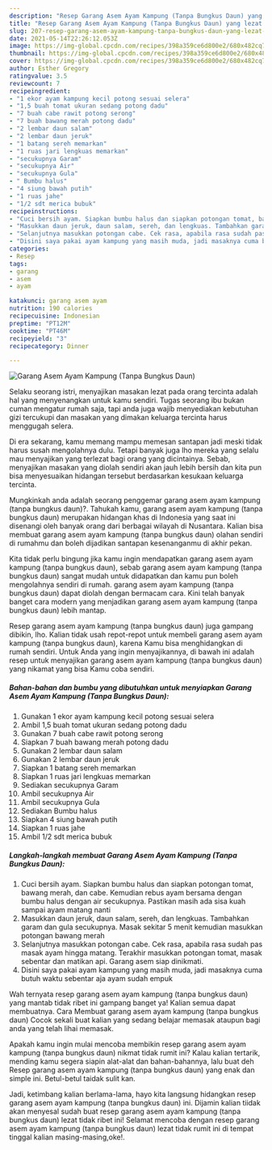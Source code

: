 ```yaml
---
description: "Resep Garang Asem Ayam Kampung (Tanpa Bungkus Daun) yang lezat Untuk Jualan"
title: "Resep Garang Asem Ayam Kampung (Tanpa Bungkus Daun) yang lezat Untuk Jualan"
slug: 207-resep-garang-asem-ayam-kampung-tanpa-bungkus-daun-yang-lezat-untuk-jualan
date: 2021-05-14T22:26:12.053Z
image: https://img-global.cpcdn.com/recipes/398a359ce6d800e2/680x482cq70/garang-asem-ayam-kampung-tanpa-bungkus-daun-foto-resep-utama.jpg
thumbnail: https://img-global.cpcdn.com/recipes/398a359ce6d800e2/680x482cq70/garang-asem-ayam-kampung-tanpa-bungkus-daun-foto-resep-utama.jpg
cover: https://img-global.cpcdn.com/recipes/398a359ce6d800e2/680x482cq70/garang-asem-ayam-kampung-tanpa-bungkus-daun-foto-resep-utama.jpg
author: Esther Gregory
ratingvalue: 3.5
reviewcount: 7
recipeingredient:
- "1 ekor ayam kampung kecil potong sesuai selera"
- "1,5 buah tomat ukuran sedang potong dadu"
- "7 buah cabe rawit potong serong"
- "7 buah bawang merah potong dadu"
- "2 lembar daun salam"
- "2 lembar daun jeruk"
- "1 batang sereh memarkan"
- "1 ruas jari lengkuas memarkan"
- "secukupnya Garam"
- "secukupnya Air"
- "secukupnya Gula"
- " Bumbu halus"
- "4 siung bawah putih"
- "1 ruas jahe"
- "1/2 sdt merica bubuk"
recipeinstructions:
- "Cuci bersih ayam. Siapkan bumbu halus dan siapkan potongan tomat, bawang merah, dan cabe. Kemudian rebus ayam bersama dengan bumbu halus dengan air secukupnya. Pastikan masih ada sisa kuah sampai ayam matang nanti"
- "Masukkan daun jeruk, daun salam, sereh, dan lengkuas. Tambahkan garam dan gula secukupnya. Masak sekitar 5 menit kemudian masukkan potongan bawang merah"
- "Selanjutnya masukkan potongan cabe. Cek rasa, apabila rasa sudah pas masak ayam hingga matang. Terakhir masukkan potongan tomat, masak sebentar dan matikan api. Garang asem siap dinikmati."
- "Disini saya pakai ayam kampung yang masih muda, jadi masaknya cuma butuh waktu sebentar aja ayam sudah empuk"
categories:
- Resep
tags:
- garang
- asem
- ayam

katakunci: garang asem ayam 
nutrition: 190 calories
recipecuisine: Indonesian
preptime: "PT12M"
cooktime: "PT46M"
recipeyield: "3"
recipecategory: Dinner

---
```



![Garang Asem Ayam Kampung (Tanpa Bungkus Daun)](https://img-global.cpcdn.com/recipes/398a359ce6d800e2/680x482cq70/garang-asem-ayam-kampung-tanpa-bungkus-daun-foto-resep-utama.jpg)

Selaku seorang istri, menyajikan masakan lezat pada orang tercinta adalah hal yang menyenangkan untuk kamu sendiri. Tugas seorang ibu bukan cuman mengatur rumah saja, tapi anda juga wajib menyediakan kebutuhan gizi tercukupi dan masakan yang dimakan keluarga tercinta harus menggugah selera.

Di era  sekarang, kamu memang mampu memesan santapan jadi meski tidak harus susah mengolahnya dulu. Tetapi banyak juga lho mereka yang selalu mau menyajikan yang terlezat bagi orang yang dicintainya. Sebab, menyajikan masakan yang diolah sendiri akan jauh lebih bersih dan kita pun bisa menyesuaikan hidangan tersebut berdasarkan kesukaan keluarga tercinta. 



Mungkinkah anda adalah seorang penggemar garang asem ayam kampung (tanpa bungkus daun)?. Tahukah kamu, garang asem ayam kampung (tanpa bungkus daun) merupakan hidangan khas di Indonesia yang saat ini disenangi oleh banyak orang dari berbagai wilayah di Nusantara. Kalian bisa membuat garang asem ayam kampung (tanpa bungkus daun) olahan sendiri di rumahmu dan boleh dijadikan santapan kesenanganmu di akhir pekan.

Kita tidak perlu bingung jika kamu ingin mendapatkan garang asem ayam kampung (tanpa bungkus daun), sebab garang asem ayam kampung (tanpa bungkus daun) sangat mudah untuk didapatkan dan kamu pun boleh mengolahnya sendiri di rumah. garang asem ayam kampung (tanpa bungkus daun) dapat diolah dengan bermacam cara. Kini telah banyak banget cara modern yang menjadikan garang asem ayam kampung (tanpa bungkus daun) lebih mantap.

Resep garang asem ayam kampung (tanpa bungkus daun) juga gampang dibikin, lho. Kalian tidak usah repot-repot untuk membeli garang asem ayam kampung (tanpa bungkus daun), karena Kamu bisa menghidangkan di rumah sendiri. Untuk Anda yang ingin menyajikannya, di bawah ini adalah resep untuk menyajikan garang asem ayam kampung (tanpa bungkus daun) yang nikamat yang bisa Kamu coba sendiri.

<!--inarticleads1-->

##### Bahan-bahan dan bumbu yang dibutuhkan untuk menyiapkan Garang Asem Ayam Kampung (Tanpa Bungkus Daun):

1. Gunakan 1 ekor ayam kampung kecil potong sesuai selera
1. Ambil 1,5 buah tomat ukuran sedang potong dadu
1. Gunakan 7 buah cabe rawit potong serong
1. Siapkan 7 buah bawang merah potong dadu
1. Gunakan 2 lembar daun salam
1. Gunakan 2 lembar daun jeruk
1. Siapkan 1 batang sereh memarkan
1. Siapkan 1 ruas jari lengkuas memarkan
1. Sediakan secukupnya Garam
1. Ambil secukupnya Air
1. Ambil secukupnya Gula
1. Sediakan  Bumbu halus
1. Siapkan 4 siung bawah putih
1. Siapkan 1 ruas jahe
1. Ambil 1/2 sdt merica bubuk




<!--inarticleads2-->

##### Langkah-langkah membuat Garang Asem Ayam Kampung (Tanpa Bungkus Daun):

1. Cuci bersih ayam. Siapkan bumbu halus dan siapkan potongan tomat, bawang merah, dan cabe. Kemudian rebus ayam bersama dengan bumbu halus dengan air secukupnya. Pastikan masih ada sisa kuah sampai ayam matang nanti
1. Masukkan daun jeruk, daun salam, sereh, dan lengkuas. Tambahkan garam dan gula secukupnya. Masak sekitar 5 menit kemudian masukkan potongan bawang merah
1. Selanjutnya masukkan potongan cabe. Cek rasa, apabila rasa sudah pas masak ayam hingga matang. Terakhir masukkan potongan tomat, masak sebentar dan matikan api. Garang asem siap dinikmati.
1. Disini saya pakai ayam kampung yang masih muda, jadi masaknya cuma butuh waktu sebentar aja ayam sudah empuk




Wah ternyata resep garang asem ayam kampung (tanpa bungkus daun) yang mantab tidak ribet ini gampang banget ya! Kalian semua dapat membuatnya. Cara Membuat garang asem ayam kampung (tanpa bungkus daun) Cocok sekali buat kalian yang sedang belajar memasak ataupun bagi anda yang telah lihai memasak.

Apakah kamu ingin mulai mencoba membikin resep garang asem ayam kampung (tanpa bungkus daun) nikmat tidak rumit ini? Kalau kalian tertarik, mending kamu segera siapin alat-alat dan bahan-bahannya, lalu buat deh Resep garang asem ayam kampung (tanpa bungkus daun) yang enak dan simple ini. Betul-betul taidak sulit kan. 

Jadi, ketimbang kalian berlama-lama, hayo kita langsung hidangkan resep garang asem ayam kampung (tanpa bungkus daun) ini. Dijamin kalian tiidak akan menyesal sudah buat resep garang asem ayam kampung (tanpa bungkus daun) lezat tidak ribet ini! Selamat mencoba dengan resep garang asem ayam kampung (tanpa bungkus daun) lezat tidak rumit ini di tempat tinggal kalian masing-masing,oke!.

